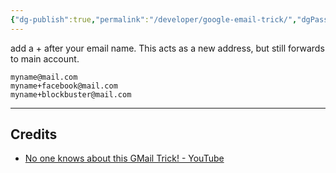 ```yaml
---
{"dg-publish":true,"permalink":"/developer/google-email-trick/","dgPassFrontmatter":true}
---
```




add a + after your email name. This acts as a new address, but still forwards to main account. 

```shell
myname@mail.com 
myname+facebook@mail.com 
myname+blockbuster@mail.com
```

---
## Credits
- [No one knows about this GMail Trick! - YouTube](https://www.youtube.com/shorts/jTxRCEpUgt0)